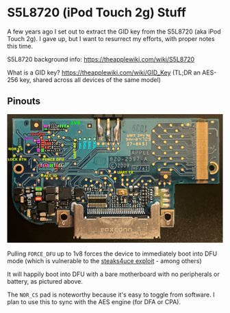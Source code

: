 # S5L8720 (iPod Touch 2g) Stuff
A few years ago I set out to extract the GID key from the S5L8720 (aka iPod Touch 2g). I gave up, but I want to resurrect my efforts, with proper notes this time.

S5L8720 background info: https://theapplewiki.com/wiki/S5L8720

What is a GID key? https://theapplewiki.com/wiki/GID_Key (TL;DR an AES-256 key, shared across all devices of the same model)

## Pinouts

![pinout](images/pinout.jpg)

Pulling `FORCE_DFU` up to 1v8 forces the device to immediately boot into DFU mode (which is vulnerable to the [steaks4uce exploit](https://github.com/axi0mX/ipwndfu/blob/master/steaks4uce.py) - among others)

It will happily boot into DFU with a bare motherboard with no peripherals or battery, as pictured above.

The `NOR_CS` pad is noteworthy because it's easy to toggle from software. I plan to use this to sync with the AES engine (for DFA or CPA).
